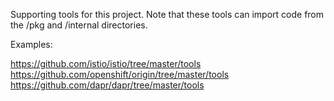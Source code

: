 
Supporting tools for this project. Note that these tools can import code from the /pkg and /internal directories.

Examples:

https://github.com/istio/istio/tree/master/tools
https://github.com/openshift/origin/tree/master/tools
https://github.com/dapr/dapr/tree/master/tools